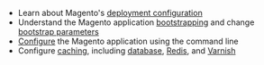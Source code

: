 <div markdown="1">
	
*	Learn about Magento's <a href="{{ site.gdeurl21 }}config-guide/config/config-php.html">deployment configuration</a>
*	Understand the Magento application <a href="{{ site.gdeurl21 }}config-guide/bootstrap/magento-bootstrap.html">bootstrapping</a> and change <a href="{{ site.gdeurl21 }}config-guide/bootstrap/magento-how-to-set.html">bootstrap parameters</a>
*	<a href="{{ site.gdeurl21 }}config-guide/cli/config-cli.html">Configure</a> the Magento application using the command line
*	Configure <a href="{{ site.gdeurl21 }}config-guide/config/caching.html">caching</a>, including <a href="{{ site.gdeurl21 }}config-guide/database/database.html">database</a>, <a href="{{ site.gdeurl21 }}config-guide/redis/config-redis.html">Redis</a>, and <a href="{{ site.gdeurl21 }}config-guide/varnish/config-varnish.html">Varnish</a>
